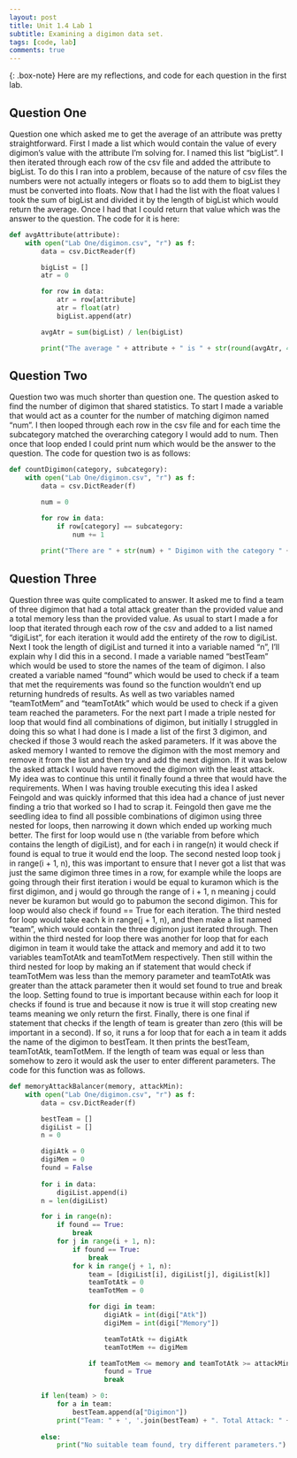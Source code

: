 ```yaml
---
layout: post
title: Unit 1.4 Lab 1 
subtitle: Examining a digimon data set.
tags: [code, lab]
comments: true
---
```

{: .box-note}
Here are my reflections, and code for each question in the first lab. 

## Question One
Question one which asked me to get the average of an attribute was pretty straightforward. First I made a list which would contain the value of every digimon’s value with the attribute I’m solving for. I named this list “bigList”. I then iterated through each row of the csv file and added the attribute to bigList. To do this I ran into a problem, because of the nature of csv files the numbers were not actually integers or floats so to add them to bigList they must be converted into floats. Now that I had the list with the float values I took the sum of bigList and divided it by the length of bigList which would return the average. Once I had that I could return that value which was the answer to the question. The code for it is here:
```python
def avgAttribute(attribute):
    with open("Lab One/digimon.csv", "r") as f:
        data = csv.DictReader(f)

        bigList = []
        atr = 0

        for row in data:
            atr = row[attribute]
            atr = float(atr)
            bigList.append(atr)

        avgAtr = sum(bigList) / len(bigList)

        print("The average " + attribute + " is " + str(round(avgAtr, 4))) 
```

## Question Two
Question two was much shorter than question one. The question asked to find the number of digimon that shared statistics. To start I made a variable that would act as a counter for the number of matching digimon named “num”. I then looped through each row in the csv file and for each time the subcategory matched the overarching category I would add to num. Then once that loop ended I could print num which would be the answer to the question. The code for question two is as follows:
```python
def countDigimon(category, subcategory):
    with open("Lab One/digimon.csv", "r") as f:
        data = csv.DictReader(f)

        num = 0 

        for row in data:
            if row[category] == subcategory:
                num += 1
        
        print("There are " + str(num) + " Digimon with the category " + category + " and subcategory of " + subcategory)
```

## Question Three
Question three was quite complicated to answer. It asked me to find a team of three digimon that had a total attack greater than the provided value and a total memory less than the provided value. As usual to start I made a for loop that iterated through each row of the csv and added to a list named “digiList”, for each iteration it would add the entirety of the row to digiList. Next I took the length of digiList and turned it into a variable named “n”, I’ll explain why I did this in a second. I made a variable named “bestTeam” which would be used to store the names of the team of digimon. I also created a variable named “found” which would be used to check if a team that met the requirements was found so the function wouldn’t end up returning hundreds of results. As well as two variables named “teamTotMem” and “teamTotAtk” which would be used to check if a given team reached the parameters. For the next part I made a triple nested for loop that would find all combinations of digimon, but initially I struggled in doing this so what I had done is I made a list of the first 3 digimon, and checked if those 3 would reach the asked parameters. If it was above the asked memory I wanted to remove the digimon with the most memory and remove it from the list and then try and add the next digimon. If it was below the asked attack I would have removed the digimon with the least attack. My idea was to continue this until it finally found a three that would have the requirements. When I was having trouble executing this idea I asked Feingold and was quickly informed that this idea had a chance of just never finding a trio that worked so I had to scrap it. Feingold then gave me the seedling idea to find all possible combinations of digimon using three nested for loops, then narrowing it down which ended up working much better. The first for loop would use n (the variable from before which contains the length of digiList), and for each i in range(n) it would check if found is equal to true it would end the loop. The second nested loop took j in range(i + 1, n), this was important to ensure that I never got a list that was just the same digimon three times in a row, for example while the loops are going through their first iteration i would be equal to kuramon which is the first digimon, and j would go through the range of i + 1, n meaning j could never be kuramon but would go to pabumon the second digimon. This for loop would also check if found == True for each iteration. The third nested for loop would take each k in range(j + 1, n), and then make a list named “team”, which would contain the three digimon just iterated through. Then within the third nested for loop there was another for loop that for each digimon in team it would take the attack and memory and add it to two variables teamTotAtk and teamTotMem respectively. Then still within the third nested for loop by making an if statement that would check if teamTotMem was less than the memory parameter and teamTotAtk was greater than the attack parameter then it would set found to true and break the loop. Setting found to true is important because within each for loop it checks if found is true and because it now is true it will stop creating new teams meaning we only return the first. Finally, there is one final if statement that checks if the length of team is greater than zero (this will be important in a second). If so, it runs a for loop that for each a in team it adds the name of the digimon to bestTeam. It then prints the bestTeam, teamTotAtk, teamTotMem. If the length of team was equal or less than somehow to zero it would ask the user to enter different parameters. The code for this function was as follows.
```python
def memoryAttackBalancer(memory, attackMin):
    with open("Lab One/digimon.csv", "r") as f:
        data = csv.DictReader(f)

        bestTeam = []
        digiList = []
        n = 0

        digiAtk = 0
        digiMem = 0
        found = False
        
        for i in data:
            digiList.append(i)
        n = len(digiList)

        for i in range(n):
            if found == True:  
                break  
            for j in range(i + 1, n):
                if found == True:  
                    break  
                for k in range(j + 1, n):
                    team = [digiList[i], digiList[j], digiList[k]]
                    teamTotAtk = 0
                    teamTotMem = 0

                    for digi in team:
                        digiAtk = int(digi["Atk"])
                        digiMem = int(digi["Memory"])

                        teamTotAtk += digiAtk
                        teamTotMem += digiMem

                    if teamTotMem <= memory and teamTotAtk >= attackMin:
                        found = True  
                        break 

        if len(team) > 0:
            for a in team:
                bestTeam.append(a["Digimon"])
            print("Team: " + ', '.join(bestTeam) + ". Total Attack: " + str(teamTotAtk) + ". Total Memory: " + str(teamTotMem))
        
        else:
            print("No suitable team found, try different parameters.")
```
